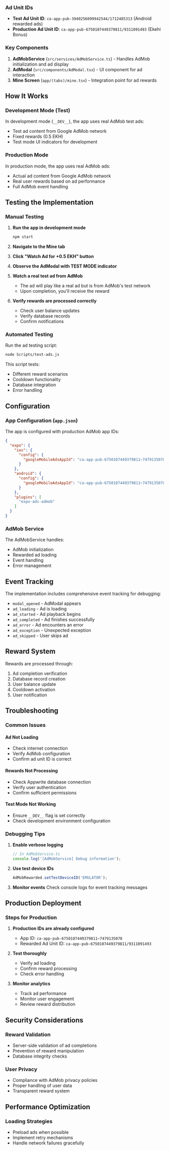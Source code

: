 ### Ad Unit IDs

- **Test Ad Unit ID**: `ca-app-pub-3940256099942544/1712485313` (Android rewarded ads)
- **Production Ad Unit ID**: `ca-app-pub-6750107449379811/9311091493` (Ekehi Bonus)

### Key Components

1. **AdMobService** (`src/services/AdMobService.ts`) - Handles AdMob initialization and ad display
2. **AdModal** (`src/components/AdModal.tsx`) - UI component for ad interaction
3. **Mine Screen** (`app/(tabs)/mine.tsx`) - Integration point for ad rewards

## How It Works

### Development Mode (Test)
In development mode (`__DEV__`), the app uses real AdMob test ads:
- Test ad content from Google AdMob network
- Fixed rewards (0.5 EKH)
- Test mode UI indicators for development

### Production Mode
In production mode, the app uses real AdMob ads:
- Actual ad content from Google AdMob network
- Real user rewards based on ad performance
- Full AdMob event handling

## Testing the Implementation

### Manual Testing

1. **Run the app in development mode**
   ```bash
   npm start
   ```

2. **Navigate to the Mine tab**

3. **Click "Watch Ad for +0.5 EKH" button**

4. **Observe the AdModal with TEST MODE indicator**

5. **Watch a real test ad from AdMob**
   - The ad will play like a real ad but is from AdMob's test network
   - Upon completion, you'll receive the reward

6. **Verify rewards are processed correctly**
   - Check user balance updates
   - Verify database records
   - Confirm notifications

### Automated Testing

Run the ad testing script:
```bash
node Scripts/test-ads.js
```

This script tests:
- Different reward scenarios
- Cooldown functionality
- Database integration
- Error handling

## Configuration

### App Configuration (`app.json`)

The app is configured with production AdMob app IDs:
```json
{
  "expo": {
    "ios": {
      "config": {
        "googleMobileAdsAppId": "ca-app-pub-6750107449379811~7479135078"
      }
    },
    "android": {
      "config": {
        "googleMobileAdsAppId": "ca-app-pub-6750107449379811~7479135078"
      }
    },
    "plugins": [
      "expo-ads-admob"
    ]
  }
}
```

### AdMob Service

The AdMobService handles:
- AdMob initialization
- Rewarded ad loading
- Event handling
- Error management

## Event Tracking

The implementation includes comprehensive event tracking for debugging:
- `modal_opened` - AdModal appears
- `ad_loading` - Ad is loading
- `ad_started` - Ad playback begins
- `ad_completed` - Ad finishes successfully
- `ad_error` - Ad encounters an error
- `ad_exception` - Unexpected exception
- `ad_skipped` - User skips ad

## Reward System

Rewards are processed through:
1. Ad completion verification
2. Database record creation
3. User balance update
4. Cooldown activation
5. User notification

## Troubleshooting

### Common Issues

#### Ad Not Loading
- Check internet connection
- Verify AdMob configuration
- Confirm ad unit ID is correct

#### Rewards Not Processing
- Check Appwrite database connection
- Verify user authentication
- Confirm sufficient permissions

#### Test Mode Not Working
- Ensure `__DEV__` flag is set correctly
- Check development environment configuration

### Debugging Tips

1. **Enable verbose logging**
   ```javascript
   // In AdMobService.ts
   console.log('[AdMobService] Debug information');
   ```

2. **Use test device IDs**
   ```javascript
   AdMobRewarded.setTestDeviceID('EMULATOR');
   ```

3. **Monitor events**
   Check console logs for event tracking messages

## Production Deployment

### Steps for Production

1. **Production IDs are already configured**
   - App ID: `ca-app-pub-6750107449379811~7479135078`
   - Rewarded Ad Unit ID: `ca-app-pub-6750107449379811/9311091493`

2. **Test thoroughly**
   - Verify ad loading
   - Confirm reward processing
   - Check error handling

3. **Monitor analytics**
   - Track ad performance
   - Monitor user engagement
   - Review reward distribution

## Security Considerations

### Reward Validation
- Server-side validation of ad completions
- Prevention of reward manipulation
- Database integrity checks

### User Privacy
- Compliance with AdMob privacy policies
- Proper handling of user data
- Transparent reward system

## Performance Optimization

### Loading Strategies
- Preload ads when possible
- Implement retry mechanisms
- Handle network failures gracefully